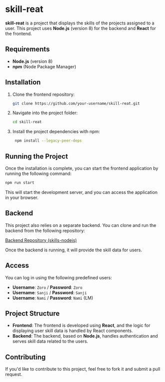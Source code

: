 # skill-reat

**skill-reat** is a project that displays the skills of the projects assigned to a user. This project uses **Node.js** (version 8) for the backend and **React** for the frontend.

## Requirements

- **Node.js** (version 8)
- **npm** (Node Package Manager)

## Installation

1. Clone the frontend repository:

   ```bash
   git clone https://github.com/your-username/skill-reat.git
   ```

2. Navigate into the project folder:

   ```bash
   cd skill-reat
   ```

3. Install the project dependencies with npm:
   ```bash
    npm install --legacy-peer-deps
   ```

## Running the Project

Once the installation is complete, you can start the frontend application by running the following command:

```bash
npm run start
```

This will start the development server, and you can access the application in your browser.

## Backend

This project also relies on a separate backend. You can clone and run the backend from the following repository:

[Backend Repository (skills-nodejs)](https://github.com/ABFi83/skills-nodejs)

Once the backend is running, it will provide the skill data for users.

## Access

You can log in using the following predefined users:

- **Username**: `Zoro` / **Password**: `Zoro`
- **Username**: `Sanji` / **Password**: `Sanji`
- **Username**: `Nami` / **Password**: `Nami` (LM)

## Project Structure

- **Frontend**: The frontend is developed using **React**, and the logic for displaying user skill data is handled by React components.
- **Backend**: The backend, based on **Node.js**, handles authentication and serves skill data related to the users.

## Contributing

If you'd like to contribute to this project, feel free to fork it and submit a pull request.
